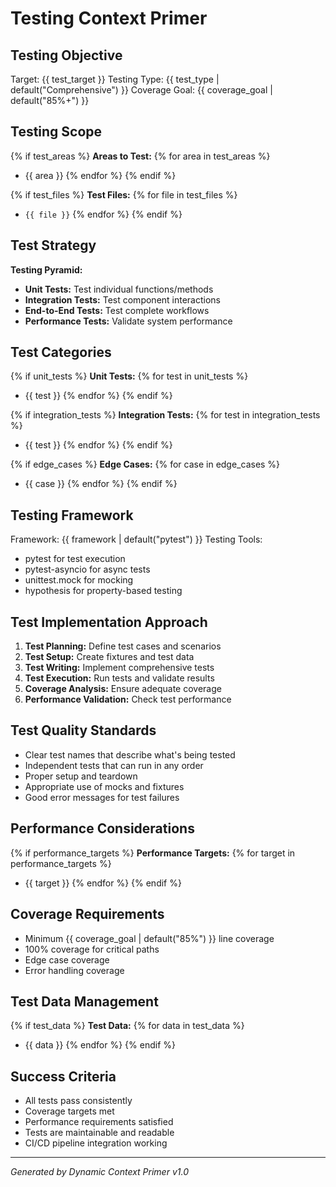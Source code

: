 # Testing Context Primer

## Testing Objective
Target: {{ test_target }}
Testing Type: {{ test_type | default("Comprehensive") }}
Coverage Goal: {{ coverage_goal | default("85%+") }}

## Testing Scope
{% if test_areas %}
**Areas to Test:**
{% for area in test_areas %}
- {{ area }}
{% endfor %}
{% endif %}

{% if test_files %}
**Test Files:**
{% for file in test_files %}
- `{{ file }}`
{% endfor %}
{% endif %}

## Test Strategy
**Testing Pyramid:**
- **Unit Tests:** Test individual functions/methods
- **Integration Tests:** Test component interactions
- **End-to-End Tests:** Test complete workflows
- **Performance Tests:** Validate system performance

## Test Categories
{% if unit_tests %}
**Unit Tests:**
{% for test in unit_tests %}
- {{ test }}
{% endfor %}
{% endif %}

{% if integration_tests %}
**Integration Tests:**
{% for test in integration_tests %}
- {{ test }}
{% endfor %}
{% endif %}

{% if edge_cases %}
**Edge Cases:**
{% for case in edge_cases %}
- {{ case }}
{% endfor %}
{% endif %}

## Testing Framework
Framework: {{ framework | default("pytest") }}
Testing Tools:
- pytest for test execution
- pytest-asyncio for async tests
- unittest.mock for mocking
- hypothesis for property-based testing

## Test Implementation Approach
1. **Test Planning:** Define test cases and scenarios
2. **Test Setup:** Create fixtures and test data
3. **Test Writing:** Implement comprehensive tests
4. **Test Execution:** Run tests and validate results
5. **Coverage Analysis:** Ensure adequate coverage
6. **Performance Validation:** Check test performance

## Test Quality Standards
- Clear test names that describe what's being tested
- Independent tests that can run in any order
- Proper setup and teardown
- Appropriate use of mocks and fixtures
- Good error messages for test failures

## Performance Considerations
{% if performance_targets %}
**Performance Targets:**
{% for target in performance_targets %}
- {{ target }}
{% endfor %}
{% endif %}

## Coverage Requirements
- Minimum {{ coverage_goal | default("85%") }} line coverage
- 100% coverage for critical paths
- Edge case coverage
- Error handling coverage

## Test Data Management
{% if test_data %}
**Test Data:**
{% for data in test_data %}
- {{ data }}
{% endfor %}
{% endif %}

## Success Criteria
- All tests pass consistently
- Coverage targets met
- Performance requirements satisfied
- Tests are maintainable and readable
- CI/CD pipeline integration working

---
*Generated by Dynamic Context Primer v1.0*